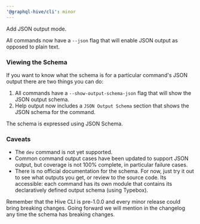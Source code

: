 ```yaml
---
'@graphql-hive/cli': minor
---
```


Add JSON output mode.

All commands now have a `--json` flag that will enable JSON output as opposed to plain text.

### Viewing the Schema

If you want to know what the schema is for a particular command's JSON output there are two things you can do:

1. All commands have a `--show-output-schema-json` flag that will show the JSON output schema.
2. Help output now includes a `JSON Output Schema` section that shows the JSON schema for the command.

The schema is expressed using JSON Schema.

### Caveats

- The `dev` command is not yet supported.
- Common command output cases have been updated to support JSON output, but coverage is not 100% complete, in particular failure cases.
- There is no official documentation for the schema. For now, just try it out to see what outputs you get, or review to the source code. Its accessible: each command has its own module that contains its declaratively defined output schema (using Typebox).

Remember that the Hive CLI is pre-1.0.0 and every minor release could bring breaking changes. Going forward we will mention in the changelog any time the schema has breaking changes.
